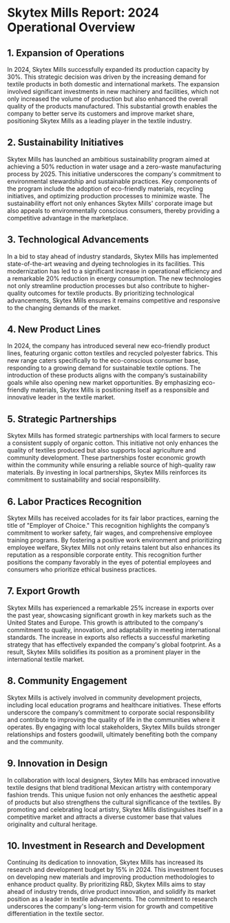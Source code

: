 # Skytex Mills Report: 2024 Operational Overview

## 1. Expansion of Operations
In 2024, Skytex Mills successfully expanded its production capacity by 30%. This strategic decision was driven by the increasing demand for textile products in both domestic and international markets. The expansion involved significant investments in new machinery and facilities, which not only increased the volume of production but also enhanced the overall quality of the products manufactured. This substantial growth enables the company to better serve its customers and improve market share, positioning Skytex Mills as a leading player in the textile industry.

## 2. Sustainability Initiatives
Skytex Mills has launched an ambitious sustainability program aimed at achieving a 50% reduction in water usage and a zero-waste manufacturing process by 2025. This initiative underscores the company's commitment to environmental stewardship and sustainable practices. Key components of the program include the adoption of eco-friendly materials, recycling initiatives, and optimizing production processes to minimize waste. The sustainability effort not only enhances Skytex Mills' corporate image but also appeals to environmentally conscious consumers, thereby providing a competitive advantage in the marketplace.

## 3. Technological Advancements
In a bid to stay ahead of industry standards, Skytex Mills has implemented state-of-the-art weaving and dyeing technologies in its facilities. This modernization has led to a significant increase in operational efficiency and a remarkable 20% reduction in energy consumption. The new technologies not only streamline production processes but also contribute to higher-quality outcomes for textile products. By prioritizing technological advancements, Skytex Mills ensures it remains competitive and responsive to the changing demands of the market.

## 4. New Product Lines
In 2024, the company has introduced several new eco-friendly product lines, featuring organic cotton textiles and recycled polyester fabrics. This new range caters specifically to the eco-conscious consumer base, responding to a growing demand for sustainable textile options. The introduction of these products aligns with the company’s sustainability goals while also opening new market opportunities. By emphasizing eco-friendly materials, Skytex Mills is positioning itself as a responsible and innovative leader in the textile market.

## 5. Strategic Partnerships
Skytex Mills has formed strategic partnerships with local farmers to secure a consistent supply of organic cotton. This initiative not only enhances the quality of textiles produced but also supports local agriculture and community development. These partnerships foster economic growth within the community while ensuring a reliable source of high-quality raw materials. By investing in local partnerships, Skytex Mills reinforces its commitment to sustainability and social responsibility.

## 6. Labor Practices Recognition
Skytex Mills has received accolades for its fair labor practices, earning the title of "Employer of Choice." This recognition highlights the company’s commitment to worker safety, fair wages, and comprehensive employee training programs. By fostering a positive work environment and prioritizing employee welfare, Skytex Mills not only retains talent but also enhances its reputation as a responsible corporate entity. This recognition further positions the company favorably in the eyes of potential employees and consumers who prioritize ethical business practices.

## 7. Export Growth
Skytex Mills has experienced a remarkable 25% increase in exports over the past year, showcasing significant growth in key markets such as the United States and Europe. This growth is attributed to the company's commitment to quality, innovation, and adaptability in meeting international standards. The increase in exports also reflects a successful marketing strategy that has effectively expanded the company's global footprint. As a result, Skytex Mills solidifies its position as a prominent player in the international textile market.

## 8. Community Engagement
Skytex Mills is actively involved in community development projects, including local education programs and healthcare initiatives. These efforts underscore the company’s commitment to corporate social responsibility and contribute to improving the quality of life in the communities where it operates. By engaging with local stakeholders, Skytex Mills builds stronger relationships and fosters goodwill, ultimately benefiting both the company and the community.

## 9. Innovation in Design
In collaboration with local designers, Skytex Mills has embraced innovative textile designs that blend traditional Mexican artistry with contemporary fashion trends. This unique fusion not only enhances the aesthetic appeal of products but also strengthens the cultural significance of the textiles. By promoting and celebrating local artistry, Skytex Mills distinguishes itself in a competitive market and attracts a diverse customer base that values originality and cultural heritage.

## 10. Investment in Research and Development
Continuing its dedication to innovation, Skytex Mills has increased its research and development budget by 15% in 2024. This investment focuses on developing new materials and improving production methodologies to enhance product quality. By prioritizing R&D, Skytex Mills aims to stay ahead of industry trends, drive product innovation, and solidify its market position as a leader in textile advancements. The commitment to research underscores the company's long-term vision for growth and competitive differentiation in the textile sector.
